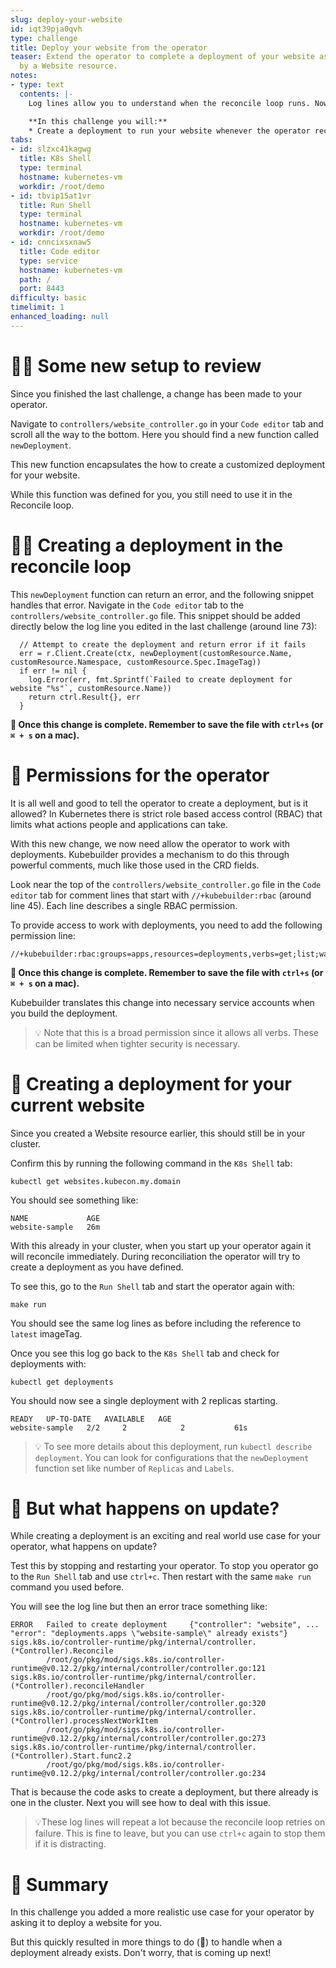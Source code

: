 ```yaml
---
slug: deploy-your-website
id: iqt39pja0qvh
type: challenge
title: Deploy your website from the operator
teaser: Extend the operator to complete a deployment of your website as customized
  by a Website resource.
notes:
- type: text
  contents: |-
    Log lines allow you to understand when the reconcile loop runs. Now it is time to use your operator to actually operate an application.

    **In this challenge you will:**
    * Create a deployment to run your website whenever the operator reconciles
tabs:
- id: slzxc41kagwg
  title: K8s Shell
  type: terminal
  hostname: kubernetes-vm
  workdir: /root/demo
- id: tbvip15at1vr
  title: Run Shell
  type: terminal
  hostname: kubernetes-vm
  workdir: /root/demo
- id: cnncixsxnaw5
  title: Code editor
  type: service
  hostname: kubernetes-vm
  path: /
  port: 8443
difficulty: basic
timelimit: 1
enhanced_loading: null
---
```


🕵🏿 Some new setup to review
==============

Since you finished the last challenge, a change has been made to your operator.

Navigate to `controllers/website_controller.go` in your `Code editor` tab and scroll all the way to the bottom. Here you should find a new function called `newDeployment`.

This new function encapsulates the how to create a customized deployment for your website.

While this function was defined for you, you still need to use it in the Reconcile loop.

✍🏾 Creating a deployment in the reconcile loop
==============

This `newDeployment` function can return an error, and the following snippet handles that error. Navigate in the `Code editor` tab to the `controllers/website_controller.go` file. This snippet should be added directly below the log line you edited in the last challenge (around line 73):
```
  // Attempt to create the deployment and return error if it fails
  err = r.Client.Create(ctx, newDeployment(customResource.Name, customResource.Namespace, customResource.Spec.ImageTag))
  if err != nil {
    log.Error(err, fmt.Sprintf(`Failed to create deployment for website "%s"`, customResource.Name))
    return ctrl.Result{}, err
  }
```

**💾 Once this change is complete. Remember to save the file with `ctrl+s` (or `⌘ + s` on a mac).**

🛂 Permissions for the operator
==============

It is all well and good to tell the operator to create a deployment, but is it allowed? In Kubernetes there is strict role based access control (RBAC) that limits what actions people and applications can take.

With this new change, we now need allow the operator to work with deployments. Kubebuilder provides a mechanism to do this through powerful comments, much like those used in the CRD fields.

Look near the top of the `controllers/website_controller.go` file in the `Code editor` tab for comment lines that start with `//+kubebuilder:rbac` (around line 45). Each line describes a single RBAC permission.

To provide access to work with deployments, you need to add the following permission line:
```
//+kubebuilder:rbac:groups=apps,resources=deployments,verbs=get;list;watch;create;update;patch;delete
```

**💾 Once this change is complete. Remember to save the file with `ctrl+s` (or `⌘ + s` on a mac).**

Kubebuilder translates this change into necessary service accounts when you build the deployment.

> 💡 Note that this is a broad permission since it allows all verbs. These can be limited when tighter security is necessary.

🧞 Creating a deployment for your current website
==============

Since you created a Website resource earlier, this should still be in your cluster.

Confirm this by running the following command in the `K8s Shell` tab:
```
kubectl get websites.kubecon.my.domain
```

You should see something like:
```
NAME             AGE
website-sample   26m
```

With this already in your cluster, when you start up your operator again it will reconcile immediately. During reconciliation the operator will try to create a deployment as you have defined.

To see this, go to the `Run Shell` tab and start the operator again with:
```
make run
```

You should see the same log lines as before including the reference to `latest` imageTag.

Once you see this log go back to the `K8s Shell` tab and check for deployments with:
```
kubectl get deployments
```

You should now see a single deployment with 2 replicas starting.
```
READY   UP-TO-DATE   AVAILABLE   AGE
website-sample   2/2     2            2           61s
```

> 💡 To see more details about this deployment, run `kubectl describe deployment`. You can look for configurations that the `newDeployment` function set like number of `Replicas` and `Labels`.

🧨 But what happens on update?
==============

While creating a deployment is an exciting and real world use case for your operator, what happens on update?

Test this by stopping and restarting your operator. To stop you operator go to the `Run Shell` tab and use `ctrl+c`. Then restart with the same `make run` command you used before.

You will see the log line but then an error trace something like:

```
ERROR   Failed to create deployment     {"controller": "website", ... "error": "deployments.apps \"website-sample\" already exists"}
sigs.k8s.io/controller-runtime/pkg/internal/controller.(*Controller).Reconcile
        /root/go/pkg/mod/sigs.k8s.io/controller-runtime@v0.12.2/pkg/internal/controller/controller.go:121
sigs.k8s.io/controller-runtime/pkg/internal/controller.(*Controller).reconcileHandler
        /root/go/pkg/mod/sigs.k8s.io/controller-runtime@v0.12.2/pkg/internal/controller/controller.go:320
sigs.k8s.io/controller-runtime/pkg/internal/controller.(*Controller).processNextWorkItem
        /root/go/pkg/mod/sigs.k8s.io/controller-runtime@v0.12.2/pkg/internal/controller/controller.go:273
sigs.k8s.io/controller-runtime/pkg/internal/controller.(*Controller).Start.func2.2
        /root/go/pkg/mod/sigs.k8s.io/controller-runtime@v0.12.2/pkg/internal/controller/controller.go:234
```

That is because the code asks to create a deployment, but there already is one in the cluster. Next you will see how to deal with this issue.

> 💡These log lines will repeat a lot because the reconcile loop retries on failure. This is fine to leave, but you can use `ctrl+c` again to stop them if it is distracting.

📕 Summary
==============

In this challenge you added a more realistic use case for your operator by asking it to deploy a website for you.

But this quickly resulted in more things to do (🥁) to handle when a deployment already exists. Don't worry, that is coming up next!
